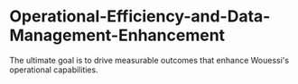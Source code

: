 # Operational-Efficiency-and-Data-Management-Enhancement
The ultimate goal is to drive measurable outcomes that enhance Wouessi's operational capabilities.

